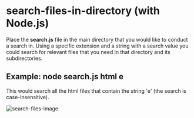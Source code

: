 # search-files-in-directory (with Node.js)

Place the **search.js** file in the main directory that you would like to conduct a search in. 
Using a specific extension and a string with a search value you could search for relevant files that you need in that directory and its subdirectories.

## Example: node search.js html e

This would search all the html files that contain the string 'e' (the search is case-insensitive). 

![search-files-image](https://user-images.githubusercontent.com/37377389/50125812-16e34b00-0273-11e9-870d-0584815207c5.PNG)
